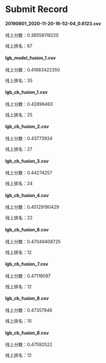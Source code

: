 # Submit Record

#### 20190801_2020-11-20-16-52-04_0.6123.csv

线上分数：0.38558119220

线上排名：67

#### lgb_model_fusion_1.csv

线上分数：0.41983422350

线上排名：35

#### lgb_cb_fusion_1.csv

线上分数：0.42896463

线上排名：25

#### lgb_cb_fusion_2.csv

线上分数：0.43773924

线上排名：27

#### lgb_cb_fusion_3.csv

线上分数：0.44274257

线上排名：24

#### lgb_cb_fusion_4.csv

线上分数：0.45129190429

线上排名：22

#### lgb_cb_fusion_6.csv

线上分数：0.47049408725

线上排名：12

#### lgb_cb_fusion_7.csv

线上分数：0.47119097

线上排名：12

#### lgb_cb_fusion_8.csv

线上分数：0.47357946

线上排名：10

#### lgb_cb_fusion_8.csv

线上分数：0.47592522

线上排名：12